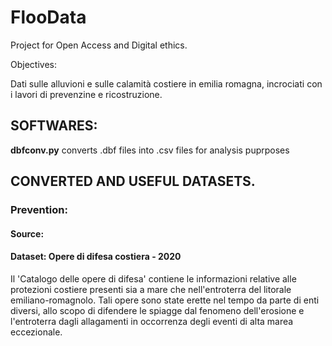 # FlooData
 Project for Open Access and Digital ethics.

 Objectives: 

 Dati sulle alluvioni e sulle calamità costiere in emilia romagna,
 incrociati con i lavori di prevenzine e ricostruzione.


## SOFTWARES:

**dbfconv.py** converts .dbf files into .csv files for analysis puprposes

## CONVERTED AND USEFUL DATASETS.

### Prevention:

#### Source: 

#### Dataset: Opere di difesa costiera - 2020
Il 'Catalogo delle opere di difesa' contiene le informazioni relative alle protezioni costiere presenti sia a mare che nell'entroterra del litorale emiliano-romagnolo. Tali opere sono state erette nel tempo da parte di enti diversi, allo scopo di difendere le spiagge dal fenomeno dell'erosione e l'entroterra dagli allagamenti in occorrenza degli eventi di alta marea eccezionale.

